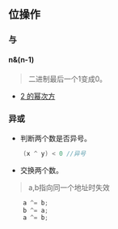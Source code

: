 ## 位操作 ##
### 与 ###
#### n&(n-1) ####
> 二进制最后一个1变成0。
- [2 的幂次方](../src/bitManipulation/PowerofTwo.java)


### 异或 ###
- 判断两个数是否异号。
```java
	(x ^ y) < 0 //异号
```

- 交换两个数。
> a,b指向同一个地址时失效
```java
	a ^= b;
	b ^= a;
	a ^= b;
```